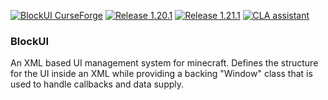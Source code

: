 [![BlockUI CurseForge](https://img.shields.io/curseforge/dt/522992?logo=curseforge&color=F16436&label=BlockUI)](https://www.curseforge.com/minecraft/mc-mods/blockui)
[![Release 1.20.1](https://img.shields.io/github/actions/workflow/status/ldtteam/blockui/release.yml?branch=version%2F1.20.1&label=Build%201.20.1&event=push)](https://github.com/ldtteam/BlockUI/actions/workflows/release.yml?query=branch%3Aversion%2F1.20.1+event%3Apush)
[![Release 1.21.1](https://img.shields.io/github/actions/workflow/status/ldtteam/blockui/release.yml?branch=version%2Fmain&label=Build%201.21.1&event=push)](https://github.com/ldtteam/BlockUI/actions/workflows/release.yml?query=branch%3Aversion%2Fmain+event%3Apush)
[![CLA assistant](https://cla-assistant.io/readme/badge/ldtteam/BlockUI)](https://cla-assistant.io/ldtteam/BlockUI)

### BlockUI

An XML based UI management system for minecraft.
Defines the structure for the UI inside an XML while providing a backing "Window" class that is used to handle callbacks and data supply.
